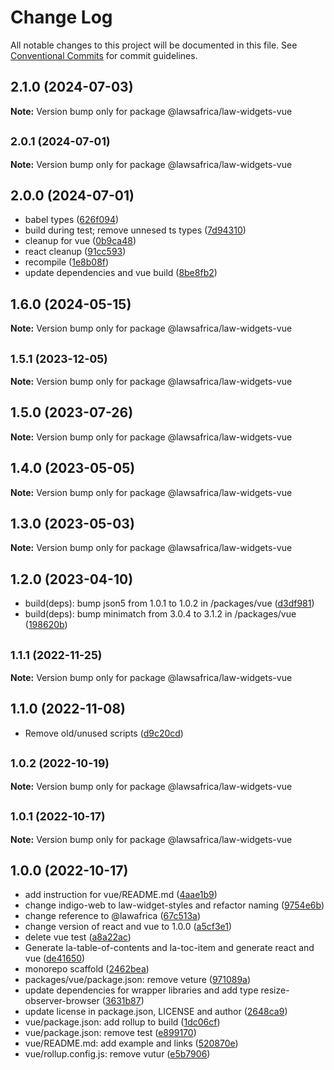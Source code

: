 # Change Log

All notable changes to this project will be documented in this file.
See [Conventional Commits](https://conventionalcommits.org) for commit guidelines.

## 2.1.0 (2024-07-03)

**Note:** Version bump only for package @lawsafrica/law-widgets-vue





## <small>2.0.1 (2024-07-01)</small>

**Note:** Version bump only for package @lawsafrica/law-widgets-vue





## 2.0.0 (2024-07-01)

* babel types ([626f094](https://github.com/laws-africa/law-widgets/commit/626f094))
* build during test; remove unnesed ts types ([7d94310](https://github.com/laws-africa/law-widgets/commit/7d94310))
* cleanup for vue ([0b9ca48](https://github.com/laws-africa/law-widgets/commit/0b9ca48))
* react cleanup ([91cc593](https://github.com/laws-africa/law-widgets/commit/91cc593))
* recompile ([1e8b08f](https://github.com/laws-africa/law-widgets/commit/1e8b08f))
* update dependencies and vue build ([8be8fb2](https://github.com/laws-africa/law-widgets/commit/8be8fb2))





## 1.6.0 (2024-05-15)

**Note:** Version bump only for package @lawsafrica/law-widgets-vue





## <small>1.5.1 (2023-12-05)</small>

**Note:** Version bump only for package @lawsafrica/law-widgets-vue





## 1.5.0 (2023-07-26)

**Note:** Version bump only for package @lawsafrica/law-widgets-vue





## 1.4.0 (2023-05-05)

**Note:** Version bump only for package @lawsafrica/law-widgets-vue





## 1.3.0 (2023-05-03)

**Note:** Version bump only for package @lawsafrica/law-widgets-vue





## 1.2.0 (2023-04-10)

* build(deps): bump json5 from 1.0.1 to 1.0.2 in /packages/vue ([d3df981](https://github.com/laws-africa/la-web-components/commit/d3df981))
* build(deps): bump minimatch from 3.0.4 to 3.1.2 in /packages/vue ([198620b](https://github.com/laws-africa/la-web-components/commit/198620b))





## <small>1.1.1 (2022-11-25)</small>

**Note:** Version bump only for package @lawsafrica/law-widgets-vue





## 1.1.0 (2022-11-08)

* Remove old/unused scripts ([d9c20cd](https://github.com/laws-africa/la-web-components/commit/d9c20cd))





## <small>1.0.2 (2022-10-19)</small>

**Note:** Version bump only for package @lawsafrica/law-widgets-vue





## <small>1.0.1 (2022-10-17)</small>

**Note:** Version bump only for package @lawsafrica/law-widgets-vue





## 1.0.0 (2022-10-17)

* add instruction for vue/README.md ([4aae1b9](https://github.com/laws-africa/la-web-components/commit/4aae1b9))
* change indigo-web to law-widget-styles and refactor naming ([9754e6b](https://github.com/laws-africa/la-web-components/commit/9754e6b))
* change reference to @lawafrica ([67c513a](https://github.com/laws-africa/la-web-components/commit/67c513a))
* change version of react and vue to 1.0.0 ([a5cf3e1](https://github.com/laws-africa/la-web-components/commit/a5cf3e1))
* delete vue test ([a8a22ac](https://github.com/laws-africa/la-web-components/commit/a8a22ac))
* Generate la-table-of-contents and la-toc-item and generate react and vue ([de41650](https://github.com/laws-africa/la-web-components/commit/de41650))
* monorepo scaffold ([2462bea](https://github.com/laws-africa/la-web-components/commit/2462bea))
* packages/vue/package.json: remove veture ([971089a](https://github.com/laws-africa/la-web-components/commit/971089a))
* update dependencies for wrapper libraries and add type resize-observer-browser ([3631b87](https://github.com/laws-africa/la-web-components/commit/3631b87))
* update license in package.json, LICENSE and author ([2648ca9](https://github.com/laws-africa/la-web-components/commit/2648ca9))
* vue/package.json: add rollup to build ([1dc06cf](https://github.com/laws-africa/la-web-components/commit/1dc06cf))
* vue/package.json: remove test ([e899170](https://github.com/laws-africa/la-web-components/commit/e899170))
* vue/README.md: add example and links ([520870e](https://github.com/laws-africa/la-web-components/commit/520870e))
* vue/rollup.config.js: remove vutur ([e5b7906](https://github.com/laws-africa/la-web-components/commit/e5b7906))
